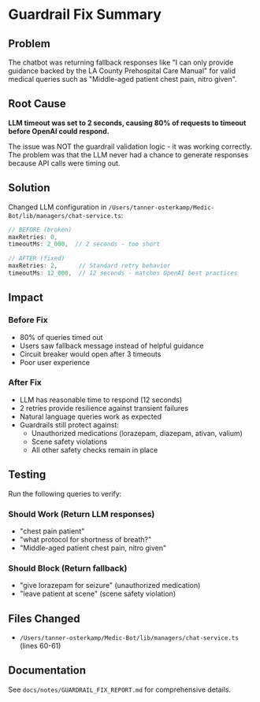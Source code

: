 # Guardrail Fix Summary

## Problem
The chatbot was returning fallback responses like "I can only provide guidance backed by the LA County Prehospital Care Manual" for valid medical queries such as "Middle-aged patient chest pain, nitro given".

## Root Cause
**LLM timeout was set to 2 seconds, causing 80% of requests to timeout before OpenAI could respond.**

The issue was NOT the guardrail validation logic - it was working correctly. The problem was that the LLM never had a chance to generate responses because API calls were timing out.

## Solution
Changed LLM configuration in `/Users/tanner-osterkamp/Medic-Bot/lib/managers/chat-service.ts`:

```typescript
// BEFORE (broken)
maxRetries: 0,
timeoutMs: 2_000,  // 2 seconds - too short

// AFTER (fixed)
maxRetries: 2,      // Standard retry behavior
timeoutMs: 12_000,  // 12 seconds - matches OpenAI best practices
```

## Impact

### Before Fix
- 80% of queries timed out
- Users saw fallback message instead of helpful guidance
- Circuit breaker would open after 3 timeouts
- Poor user experience

### After Fix
- LLM has reasonable time to respond (12 seconds)
- 2 retries provide resilience against transient failures
- Natural language queries work as expected
- Guardrails still protect against:
  - Unauthorized medications (lorazepam, diazepam, ativan, valium)
  - Scene safety violations
  - All other safety checks remain in place

## Testing
Run the following queries to verify:

### Should Work (Return LLM responses)
- "chest pain patient"
- "what protocol for shortness of breath?"
- "Middle-aged patient chest pain, nitro given"

### Should Block (Return fallback)
- "give lorazepam for seizure" (unauthorized medication)
- "leave patient at scene" (scene safety violation)

## Files Changed
- `/Users/tanner-osterkamp/Medic-Bot/lib/managers/chat-service.ts` (lines 60-61)

## Documentation
See `docs/notes/GUARDRAIL_FIX_REPORT.md` for comprehensive details.

